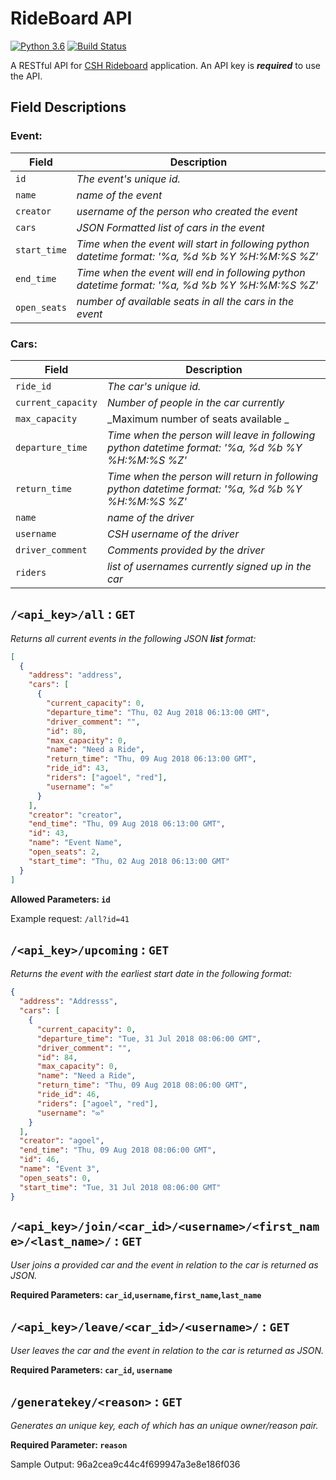 # RideBoard API
[![Python 3.6](https://img.shields.io/badge/python-3.6-blue.svg)](https://www.python.org/downloads/release/python-360/)
[![Build Status](https://travis-ci.org/ag-ayush/RideBoardAPI.svg?branch=master)](https://travis-ci.org/ag-ayush/RideBoardAPI)

A RESTful API for [CSH Rideboard](https://github.com/ag-ayush/rides) application. An API key is **_required_** to use the API.


## Field Descriptions

### Event:

Field | Description
------|------------
`id` | _The event's unique id._
`name` | _name of the event_
`creator` | _username of the person who created the event_
`cars` | _JSON Formatted list of cars in the event_
`start_time` | _Time when the event will start in following python datetime format: '%a, %d %b %Y %H:%M:%S %Z'_
`end_time` | _Time when the event will end in following python datetime format: '%a, %d %b %Y %H:%M:%S %Z'_
`open_seats` | _number of available seats in all the cars in the event_

### Cars:

Field | Description
------|------------
`ride_id` | _The car's unique id._
`current_capacity` | _Number of people in the car currently_
`max_capacity` | _Maximum number of seats available _
`departure_time` | _Time when the person will leave in following python datetime format: '%a, %d %b %Y %H:%M:%S %Z'_
`return_time` | _Time when the person will return in following python datetime format: '%a, %d %b %Y %H:%M:%S %Z'_
`name` | _name of the driver_
`username` | _CSH username of the driver_
`driver_comment` | _Comments provided by the driver_
`riders` | _list of usernames currently signed up in the car_


## `/<api_key>/all` : `GET`

_Returns all current events in the following JSON __list__ format:_

```json
[
  {
    "address": "address", 
    "cars": [
      {
        "current_capacity": 0, 
        "departure_time": "Thu, 02 Aug 2018 06:13:00 GMT", 
        "driver_comment": "", 
        "id": 80, 
        "max_capacity": 0, 
        "name": "Need a Ride", 
        "return_time": "Thu, 09 Aug 2018 06:13:00 GMT", 
        "ride_id": 43, 
        "riders": ["agoel", "red"], 
        "username": "∞"
      }
    ], 
    "creator": "creator", 
    "end_time": "Thu, 09 Aug 2018 06:13:00 GMT", 
    "id": 43, 
    "name": "Event Name", 
    "open_seats": 2, 
    "start_time": "Thu, 02 Aug 2018 06:13:00 GMT"
  }
]
```

**Allowed Parameters: `id`**

Example request: `/all?id=41`


## `/<api_key>/upcoming` : `GET`

_Returns the event with the earliest start date in the following format:_

```json
{
  "address": "Addresss", 
  "cars": [
    {
      "current_capacity": 0, 
      "departure_time": "Tue, 31 Jul 2018 08:06:00 GMT", 
      "driver_comment": "", 
      "id": 84, 
      "max_capacity": 0, 
      "name": "Need a Ride", 
      "return_time": "Thu, 09 Aug 2018 08:06:00 GMT", 
      "ride_id": 46, 
      "riders": ["agoel", "red"], 
      "username": "∞"
    }
  ], 
  "creator": "agoel", 
  "end_time": "Thu, 09 Aug 2018 08:06:00 GMT", 
  "id": 46, 
  "name": "Event 3", 
  "open_seats": 0, 
  "start_time": "Tue, 31 Jul 2018 08:06:00 GMT"
}
```


## `/<api_key>/join/<car_id>/<username>/<first_name>/<last_name>/` : `GET`

_User joins a provided car and the event in relation to the car is returned as JSON._

**Required Parameters: `car_id`,`username`,`first_name`,`last_name`**


## `/<api_key>/leave/<car_id>/<username>/` : `GET`

_User leaves the car and the event in relation to the car is returned as JSON._

**Required Parameters: `car_id`, `username`**


## `/generatekey/<reason>` : `GET`

_Generates an unique key, each of which has an unique owner/reason pair._

**Required Parameter: `reason`**

Sample Output: 96a2cea9c44c4f699947a3e8e186f036